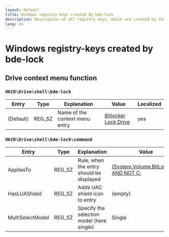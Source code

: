 ```yaml
---
layout: default
title: Windows registry-keys created by bde-lock
description: Description of all registry keys, which are created by the bde-lock installer to provide a drive context menu entry to lock an unlocked BitLocker encrypted drive
lang: en
---
```


# Windows registry-keys created by bde-lock

## Drive context menu function

### `HKCR\Drive\shell\bde-lock`

Entry | Type | Explanation | Value | Localized
------|------|-------------|-------|----------
(Default) | REG_SZ | Name of the context menu entry | [Bitlocker Lock Drive](/locale/en.nsh#L18) | yes

### `HKCR\Drive\shell\bde-lock\command`

Entry | Type | Explanation | Value | Localized
------|------|-------------|-------|----------
AppliesTo | REG_SZ | Rule, when the entry should be displayed | [(System.Volume.BitLocker...) AND NOT C:](/bdelock.nsi#L77) | no
HasLUAShield | REG_SZ | Adds UAC shield icon to entry | (empty) | no
MultiSelectModel | REG_SZ | Specify the selection model (here single) | Single | no
